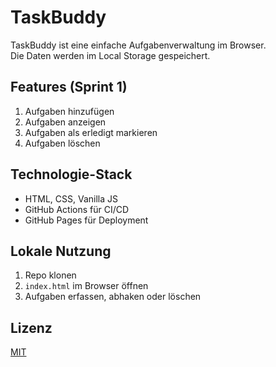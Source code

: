# TaskBuddy

TaskBuddy ist eine einfache Aufgabenverwaltung im Browser.  
Die Daten werden im Local Storage gespeichert.

## Features (Sprint 1)

1. Aufgaben hinzufügen
2. Aufgaben anzeigen
3. Aufgaben als erledigt markieren
4. Aufgaben löschen

## Technologie-Stack

- HTML, CSS, Vanilla JS
- GitHub Actions für CI/CD
- GitHub Pages für Deployment

## Lokale Nutzung

1. Repo klonen
2. `index.html` im Browser öffnen
3. Aufgaben erfassen, abhaken oder löschen

## Lizenz

[MIT](LICENSE)

